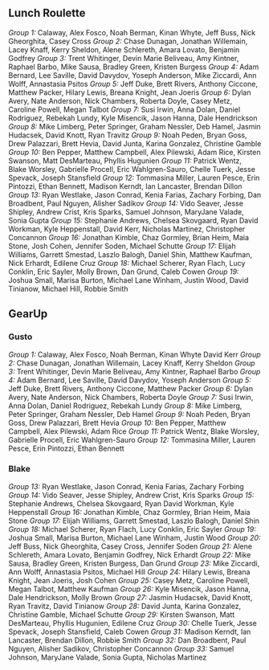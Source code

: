 ## Lunch Roulette 

*Group 1:* Calaway, Alex Fosco, Noah Berman, Kinan Whyte, Jeff Buss, Nick Gheorghita, Casey Cross
*Group 2:* Chase Dunagan, Jonathan Willemain, Lacey Knaff, Kerry Sheldon, Alene Schlereth, Amara Lovato, Benjamin Godfrey
*Group 3:* Trent Whitinger, Devin Marie Beliveau, Amy Kintner, Raphael Barbo, Mike Sausa, Bradley Green, Kristen Burgess
*Group 4:* Adam Bernard, Lee Saville, David Davydov, Yoseph Anderson, Mike Ziccardi, Ann Wolff, Annastasia Psitos
*Group 5:* Jeff Duke, Brett Rivers, Anthony Ciccone, Matthew Packer, Hilary Lewis, Breana Knight, Jean Joeris
*Group 6:* Dylan Avery, Nate Anderson, Nick Chambers, Roberta Doyle, Casey Metz, Caroline Powell, Megan Talbot
*Group 7:* Susi Irwin, Anna Dolan, Daniel Rodriguez, Rebekah Lundy, Kyle Misencik, Jason Hanna, Dale Hendrickson
*Group 8:* Mike Limberg, Peter Springer, Graham Nessler, Deb Hamel, Jasmin Hudacsek, David Knott, Ryan Travitz
*Group 9:* Noah Peden, Bryan Goss, Drew Palazzari, Brett Hevia, David Junta, Karina Gonzalez, Christine Gamble
*Group 10:* Ben Pepper, Matthew Campbell, Alex Pilewski, Adam Rice, Kirsten Swanson, Matt DesMarteau, Phyllis Hugunien
*Group 11:* Patrick Wentz, Blake Worsley, Gabrielle Procell, Eric Wahlgren-Sauro, Chelle Tuerk, Jesse Spevack, Joseph Stansfield
*Group 12:* Tommasina Miller, Lauren Pesce, Erin Pintozzi, Ethan Bennett, Madison Kerndt, Ian Lancaster, Brendan Dillon
*Group 13:* Ryan Westlake, Jason Conrad, Kenia Farias, Zachary Forbing, Dan Broadbent, Paul Nguyen, Alisher Sadikov
*Group 14:* Vido Seaver, Jesse Shipley, Andrew Crist, Kris Sparks, Samuel Johnson, MaryJane Valade, Sonia Gupta
*Group 15:* Stephanie Andrews, Chelsea Skovgaard, Ryan David Workman, Kyle Heppenstall, David Kerr, Nicholas Martinez, Christopher Concannon
*Group 16:* Jonathan Kimble, Chaz Gormley, Brian Heim, Maia Stone, Josh Cohen, Jennifer Soden, Michael Schutte
*Group 17:* Elijah Williams, Garrett Smestad, Laszlo Balogh, Daniel Shin, Matthew Kaufman, Nick Erhardt, Edilene Cruz
*Group 18:* Michael Scherer, Ryan Flach, Lucy Conklin, Eric Sayler, Molly Brown, Dan Grund, Caleb Cowen
*Group 19:* Joshua Small, Marisa Burton, Michael Lane Winham, Justin Wood, David Tinianow, Michael Hill, Robbie Smith

## GearUp 
### Gusto
*Group 1:* Calaway, Alex Fosco, Noah Berman, Kinan Whyte David Kerr
*Group 2:* Chase Dunagan, Jonathan Willemain, Lacey Knaff, Kerry Sheldon 
*Group 3:* Trent Whitinger, Devin Marie Beliveau, Amy Kintner, Raphael Barbo 
*Group 4:* Adam Bernard, Lee Saville, David Davydov, Yoseph Anderson 
*Group 5:* Jeff Duke, Brett Rivers, Anthony Ciccone, Matthew Packer 
*Group 6:* Dylan Avery, Nate Anderson, Nick Chambers, Roberta Doyle 
*Group 7:* Susi Irwin, Anna Dolan, Daniel Rodriguez, Rebekah Lundy 
*Group 8:* Mike Limberg, Peter Springer, Graham Nessler, Deb Hamel 
*Group 9:* Noah Peden, Bryan Goss, Drew Palazzari, Brett Hevia 
*Group 10:* Ben Pepper, Matthew Campbell, Alex Pilewski, Adam Rice 
*Group 11:* Patrick Wentz, Blake Worsley, Gabrielle Procell, Eric Wahlgren-Sauro 
*Group 12:* Tommasina Miller, Lauren Pesce, Erin Pintozzi, Ethan Bennett 

### Blake 
*Group 13:* Ryan Westlake, Jason Conrad, Kenia Farias, Zachary Forbing 
*Group 14:* Vido Seaver, Jesse Shipley, Andrew Crist, Kris Sparks 
*Group 15:* Stephanie Andrews, Chelsea Skovgaard, Ryan David Workman, Kyle Heppenstall 
*Group 16:* Jonathan Kimble, Chaz Gormley, Brian Heim, Maia Stone 
*Group 17:* Elijah Williams, Garrett Smestad, Laszlo Balogh, Daniel Shin 
*Group 18:* Michael Scherer, Ryan Flach, Lucy Conklin, Eric Sayler 
*Group 19:* Joshua Small, Marisa Burton, Michael Lane Winham, Justin Wood 
*Group 20:* Jeff Buss, Nick Gheorghita, Casey Cross, Jennifer Soden 
*Group 21:* Alene Schlereth, Amara Lovato, Benjamin Godfrey, Nick Erhardt 
*Group 22:* Mike Sausa, Bradley Green, Kristen Burgess, Dan Grund 
*Group 23:* Mike Ziccardi, Ann Wolff, Annastasia Psitos, Michael Hill 
*Group 24:* Hilary Lewis, Breana Knight, Jean Joeris, Josh Cohen 
*Group 25:* Casey Metz, Caroline Powell, Megan Talbot, Matthew Kaufman 
*Group 26:* Kyle Misencik, Jason Hanna, Dale Hendrickson, Molly Brown 
*Group 27:* Jasmin Hudacsek, David Knott, Ryan Travitz, David Tinianow 
*Group 28:* David Junta, Karina Gonzalez, Christine Gamble, Michael Schutte 
*Group 29:* Kirsten Swanson, Matt DesMarteau, Phyllis Hugunien, Edilene Cruz 
*Group 30:* Chelle Tuerk, Jesse Spevack, Joseph Stansfield, Caleb Cowen 
*Group 31:* Madison Kerndt, Ian Lancaster, Brendan Dillon, Robbie Smith 
*Group 32:* Dan Broadbent, Paul Nguyen, Alisher Sadikov, Christopher Concannon 
*Group 33:* Samuel Johnson, MaryJane Valade, Sonia Gupta, Nicholas Martinez 
